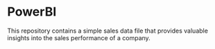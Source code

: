 # PowerBI
This repository contains a simple sales data file that provides valuable insights into the sales performance of a company.
